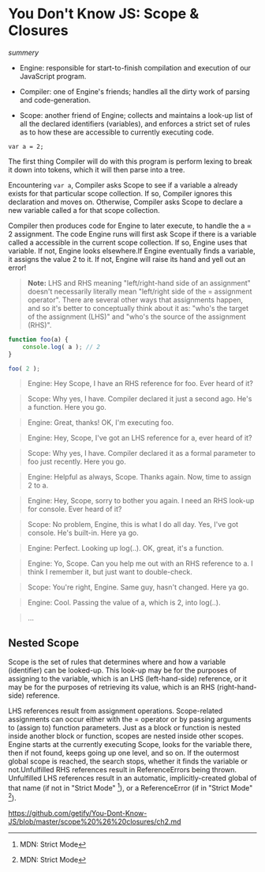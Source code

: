 # You Don't Know JS: Scope & Closures 
*summery*
* Engine: responsible for start-to-finish compilation and execution of our JavaScript program.

* Compiler: one of Engine's friends; handles all the dirty work of parsing and code-generation.

* Scope: another friend of Engine; collects and maintains a look-up list of all the declared identifiers (variables), and enforces a strict set of rules as to how these are accessible to currently executing code.

`var a = 2;`

The first thing Compiler will do with this program is perform lexing to break it down into tokens, which it will then parse into a tree.

Encountering `var a`, Compiler asks Scope to see if a variable a already exists for that particular scope collection. If so, Compiler ignores this declaration and moves on. Otherwise, Compiler asks Scope to declare a new variable called a for that scope collection.

Compiler then produces code for Engine to later execute, to handle the a = 2 assignment. The code Engine runs will first ask Scope if there is a variable called a accessible in the current scope collection. If so, Engine uses that variable. If not, Engine looks elsewhere.If Engine eventually finds a variable, it assigns the value 2 to it. If not, Engine will raise its hand and yell out an error!

> **Note:** LHS and RHS meaning "left/right-hand side of an assignment" doesn't necessarily literally mean "left/right side of the = assignment operator". There are several other ways that assignments happen, and so it's better to conceptually think about it as: "who's the target of the assignment (LHS)" and "who's the source of the assignment (RHS)".

```js
function foo(a) {
	console.log( a ); // 2
}

foo( 2 );
```

> Engine: Hey Scope, I have an RHS reference for foo. Ever heard of it?

> Scope: Why yes, I have. Compiler declared it just a second ago. He's a function. Here you go.

> Engine: Great, thanks! OK, I'm executing foo.

> Engine: Hey, Scope, I've got an LHS reference for a, ever heard of it?

> Scope: Why yes, I have. Compiler declared it as a formal parameter to foo just recently. Here you go.

>Engine: Helpful as always, Scope. Thanks again. Now, time to assign 2 to a.

> Engine: Hey, Scope, sorry to bother you again. I need an RHS look-up for console. Ever heard of it?

> Scope: No problem, Engine, this is what I do all day. Yes, I've got console. He's built-in. Here ya go.

> Engine: Perfect. Looking up log(..). OK, great, it's a function.

> Engine: Yo, Scope. Can you help me out with an RHS reference to a. I think I remember it, but just want to double-check.

> Scope: You're right, Engine. Same guy, hasn't changed. Here ya go.

> Engine: Cool. Passing the value of a, which is 2, into log(..).

> ...

## Nested Scope

Scope is the set of rules that determines where and how a variable (identifier) can be looked-up. This look-up may be for the purposes of assigning to the variable, which is an LHS (left-hand-side) reference, or it may be for the purposes of retrieving its value, which is an RHS (right-hand-side) reference.

LHS references result from assignment operations. Scope-related assignments can occur either with the = operator or by passing arguments to (assign to) function parameters. Just as a block or function is nested inside another block or function, scopes are nested inside other scopes. Engine starts at the currently executing Scope, looks for the variable there, then if not found, keeps going up one level, and so on. If the outermost global scope is reached, the search stops, whether it finds the variable or not.Unfulfilled RHS references result in ReferenceErrors being thrown. Unfulfilled LHS references result in an automatic, implicitly-created global of that name (if not in "Strict Mode" [^note-strictmode]), or a ReferenceError (if in "Strict Mode" [^note-strictmode]).
[^note-strictmode]: MDN: Strict Mode


https://github.com/getify/You-Dont-Know-JS/blob/master/scope%20%26%20closures/ch2.md